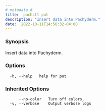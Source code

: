 ```yaml
---
# metadata # 
title:  pachctl put
description: "Insert data into Pachyderm."
date:  2022-10-11T14:56:32-04:00
---
```


### Synopsis

Insert data into Pachyderm.

### Options

```
  -h, --help   help for put
```

### Inherited Options

```
      --no-color   Turn off colors.
  -v, --verbose    Output verbose logs
```

